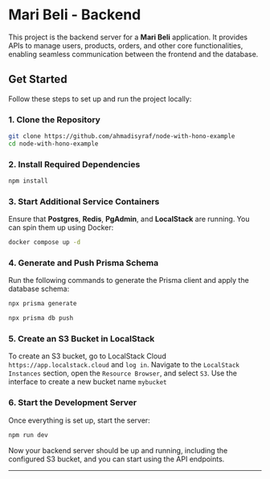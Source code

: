 # Mari Beli - Backend

This project is the backend server for a **Mari Beli** application. It provides APIs to manage users, products, orders, and other core functionalities, enabling seamless communication between the frontend and the database.

## Get Started

Follow these steps to set up and run the project locally:

### 1. Clone the Repository

```bash
git clone https://github.com/ahmadisyraf/node-with-hono-example
cd node-with-hono-example
```

### 2. Install Required Dependencies

```bash
npm install
```

### 3. Start Additional Service Containers

Ensure that **Postgres**, **Redis**, **PgAdmin**, and **LocalStack** are running. You can spin them up using Docker:

```bash
docker compose up -d
```

### 4. Generate and Push Prisma Schema

Run the following commands to generate the Prisma client and apply the database schema:

```bash
npx prisma generate
```

```bash
npx prisma db push
```

### 5. Create an S3 Bucket in LocalStack

To create an S3 bucket, go to LocalStack Cloud `https://app.localstack.cloud` and `log in`. Navigate to the `LocalStack Instances` section, open the `Resource Browser`, and select `S3`. Use the interface to create a new bucket name `mybucket`

### 6. Start the Development Server

Once everything is set up, start the server:

```bash
npm run dev
```

Now your backend server should be up and running, including the configured S3 bucket, and you can start using the API endpoints.

---
